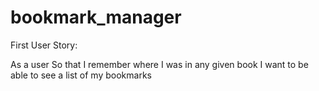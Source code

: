 # bookmark_manager

First User Story:

As a user
So that I remember where I was in any given book
I want to be able to see a list of my bookmarks
